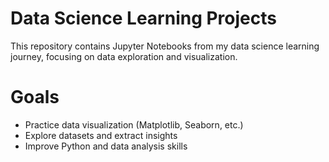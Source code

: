 # Data Science Learning Projects

This repository contains Jupyter Notebooks from my data science learning journey, focusing on data exploration and visualization.

# Goals

- Practice data visualization (Matplotlib, Seaborn, etc.)
- Explore datasets and extract insights
- Improve Python and data analysis skills
